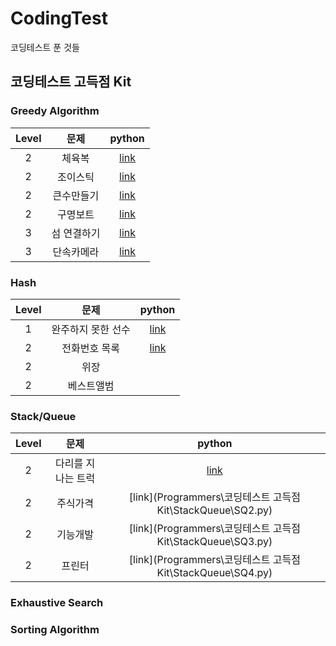 
# CodingTest
코딩테스트 푼 것들

## 코딩테스트 고득점 Kit

### Greedy Algorithm
| Level | 문제 | python | 
| :---: | :---: | :---: |
| 2 | 체육복 | [ link ](Programmers/Greedy%20Algorithm/Greedy_1) |
| 2 | 조이스틱 | [link](Programmers/Greedy%20Algorithm/Greedy_2) |
| 2 | 큰수만들기 | [link](Programmers/Greedy%20Algorithm/Greedy_3)|
| 2 | 구명보트 | [link](Programmers/Greedy%20Algorithm/Greedy_4) |
| 3 | 섬 연결하기 | [link](Programmers/Greedy%20Algorithm/Greedy_5) |
| 3 | 단속카메라 | [link](Programmers/Greedy%20Algorithm/Greedy_6) |

### Hash
| Level | 문제 | python | 
| :---: | :---: | :---: |
| 1 | 완주하지 못한 선수 | [link](Programmers/Hash/Hash1_solution) |
| 2 | 전화번호 목록 | [link](Programmers/Hash/Hash2) |
| 2 | 위장 | |
| 2 | 베스트앨범 | |

### Stack/Queue
| Level | 문제 | python | 
| :---: | :---: | :---: |
| 2 | 다리를 지나는 트럭 | [link](Programmers/StackQueue/SQ1.py) |
| 2 | 주식가격 | [link](Programmers\코딩테스트 고득점 Kit\StackQueue\SQ2.py) |
| 2 | 기능개발 | [link](Programmers\코딩테스트 고득점 Kit\StackQueue\SQ3.py) |
| 2 | 프린터 | [link](Programmers\코딩테스트 고득점 Kit\StackQueue\SQ4.py)|

### Exhaustive Search

### Sorting Algorithm

